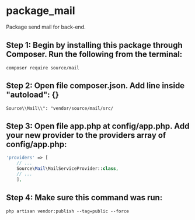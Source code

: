 # package_mail
Package send mail for back-end.

## Step 1: Begin by installing this package through Composer. Run the following from the terminal:
`composer require source/mail`

## Step 2: Open file composer.json. Add line inside "autoload": {}
`Source\\Mail\\": "vendor/source/mail/src/`

## Step 3: Open file app.php at config/app.php. Add your new provider to the providers array of config/app.php:
``` php
'providers' => [
    // ...
	Source\Mail\MailServiceProvider::class,
	// ...
	],
```

## Step 4: Make sure this command was run: 
`php artisan vendor:publish --tag=public --force`